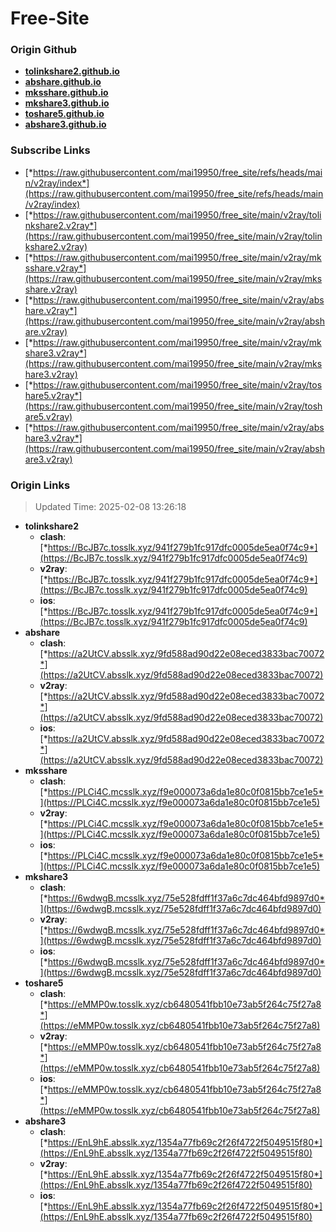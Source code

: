 # Free-Site

### Origin Github

- [**tolinkshare2.github.io**](https://github.com/tolinkshare2/tolinkshare2.github.io)
- [**abshare.github.io**](https://github.com/abshare/abshare.github.io)
- [**mksshare.github.io**](https://github.com/mksshare/mksshare.github.io)
- [**mkshare3.github.io**](https://github.com/mkshare3/mkshare3.github.io)
- [**toshare5.github.io**](https://github.com/toshare5/toshare5.github.io)
- [**abshare3.github.io**](https://github.com/abshare3/abshare3.github.io)

### Subscribe Links

- [*https://raw.githubusercontent.com/mai19950/free_site/refs/heads/main/v2ray/index*](https://raw.githubusercontent.com/mai19950/free_site/refs/heads/main/v2ray/index)
- [*https://raw.githubusercontent.com/mai19950/free_site/main/v2ray/tolinkshare2.v2ray*](https://raw.githubusercontent.com/mai19950/free_site/main/v2ray/tolinkshare2.v2ray)
- [*https://raw.githubusercontent.com/mai19950/free_site/main/v2ray/mksshare.v2ray*](https://raw.githubusercontent.com/mai19950/free_site/main/v2ray/mksshare.v2ray)
- [*https://raw.githubusercontent.com/mai19950/free_site/main/v2ray/abshare.v2ray*](https://raw.githubusercontent.com/mai19950/free_site/main/v2ray/abshare.v2ray)
- [*https://raw.githubusercontent.com/mai19950/free_site/main/v2ray/mkshare3.v2ray*](https://raw.githubusercontent.com/mai19950/free_site/main/v2ray/mkshare3.v2ray)
- [*https://raw.githubusercontent.com/mai19950/free_site/main/v2ray/toshare5.v2ray*](https://raw.githubusercontent.com/mai19950/free_site/main/v2ray/toshare5.v2ray)
- [*https://raw.githubusercontent.com/mai19950/free_site/main/v2ray/abshare3.v2ray*](https://raw.githubusercontent.com/mai19950/free_site/main/v2ray/abshare3.v2ray)

### Origin Links

> Updated Time: 2025-02-08 13:26:18

- **tolinkshare2**
  - **clash**: [*https://BcJB7c.tosslk.xyz/941f279b1fc917dfc0005de5ea0f74c9*](https://BcJB7c.tosslk.xyz/941f279b1fc917dfc0005de5ea0f74c9)
  - **v2ray**: [*https://BcJB7c.tosslk.xyz/941f279b1fc917dfc0005de5ea0f74c9*](https://BcJB7c.tosslk.xyz/941f279b1fc917dfc0005de5ea0f74c9)
  - **ios**: [*https://BcJB7c.tosslk.xyz/941f279b1fc917dfc0005de5ea0f74c9*](https://BcJB7c.tosslk.xyz/941f279b1fc917dfc0005de5ea0f74c9)
- **abshare**
  - **clash**: [*https://a2UtCV.absslk.xyz/9fd588ad90d22e08eced3833bac70072*](https://a2UtCV.absslk.xyz/9fd588ad90d22e08eced3833bac70072)
  - **v2ray**: [*https://a2UtCV.absslk.xyz/9fd588ad90d22e08eced3833bac70072*](https://a2UtCV.absslk.xyz/9fd588ad90d22e08eced3833bac70072)
  - **ios**: [*https://a2UtCV.absslk.xyz/9fd588ad90d22e08eced3833bac70072*](https://a2UtCV.absslk.xyz/9fd588ad90d22e08eced3833bac70072)
- **mksshare**
  - **clash**: [*https://PLCi4C.mcsslk.xyz/f9e000073a6da1e80c0f0815bb7ce1e5*](https://PLCi4C.mcsslk.xyz/f9e000073a6da1e80c0f0815bb7ce1e5)
  - **v2ray**: [*https://PLCi4C.mcsslk.xyz/f9e000073a6da1e80c0f0815bb7ce1e5*](https://PLCi4C.mcsslk.xyz/f9e000073a6da1e80c0f0815bb7ce1e5)
  - **ios**: [*https://PLCi4C.mcsslk.xyz/f9e000073a6da1e80c0f0815bb7ce1e5*](https://PLCi4C.mcsslk.xyz/f9e000073a6da1e80c0f0815bb7ce1e5)
- **mkshare3**
  - **clash**: [*https://6wdwgB.mcsslk.xyz/75e528fdff1f37a6c7dc464bfd9897d0*](https://6wdwgB.mcsslk.xyz/75e528fdff1f37a6c7dc464bfd9897d0)
  - **v2ray**: [*https://6wdwgB.mcsslk.xyz/75e528fdff1f37a6c7dc464bfd9897d0*](https://6wdwgB.mcsslk.xyz/75e528fdff1f37a6c7dc464bfd9897d0)
  - **ios**: [*https://6wdwgB.mcsslk.xyz/75e528fdff1f37a6c7dc464bfd9897d0*](https://6wdwgB.mcsslk.xyz/75e528fdff1f37a6c7dc464bfd9897d0)
- **toshare5**
  - **clash**: [*https://eMMP0w.tosslk.xyz/cb6480541fbb10e73ab5f264c75f27a8*](https://eMMP0w.tosslk.xyz/cb6480541fbb10e73ab5f264c75f27a8)
  - **v2ray**: [*https://eMMP0w.tosslk.xyz/cb6480541fbb10e73ab5f264c75f27a8*](https://eMMP0w.tosslk.xyz/cb6480541fbb10e73ab5f264c75f27a8)
  - **ios**: [*https://eMMP0w.tosslk.xyz/cb6480541fbb10e73ab5f264c75f27a8*](https://eMMP0w.tosslk.xyz/cb6480541fbb10e73ab5f264c75f27a8)
- **abshare3**
  - **clash**: [*https://EnL9hE.absslk.xyz/1354a77fb69c2f26f4722f5049515f80*](https://EnL9hE.absslk.xyz/1354a77fb69c2f26f4722f5049515f80)
  - **v2ray**: [*https://EnL9hE.absslk.xyz/1354a77fb69c2f26f4722f5049515f80*](https://EnL9hE.absslk.xyz/1354a77fb69c2f26f4722f5049515f80)
  - **ios**: [*https://EnL9hE.absslk.xyz/1354a77fb69c2f26f4722f5049515f80*](https://EnL9hE.absslk.xyz/1354a77fb69c2f26f4722f5049515f80)
